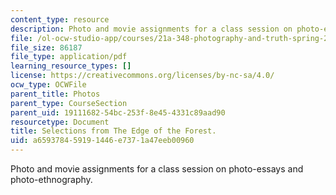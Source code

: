 ```yaml
---
content_type: resource
description: Photo and movie assignments for a class session on photo-essays and photo-ethnography.
file: /ol-ocw-studio-app/courses/21a-348-photography-and-truth-spring-2008/a659378459191446e7371a47eeb00960_MIT21A_348S08_forest.pdf
file_size: 86187
file_type: application/pdf
learning_resource_types: []
license: https://creativecommons.org/licenses/by-nc-sa/4.0/
ocw_type: OCWFile
parent_title: Photos
parent_type: CourseSection
parent_uid: 19111682-54bc-253f-8e45-4331c89aad90
resourcetype: Document
title: Selections from The Edge of the Forest.
uid: a6593784-5919-1446-e737-1a47eeb00960
---
```

Photo and movie assignments for a class session on photo-essays and photo-ethnography.